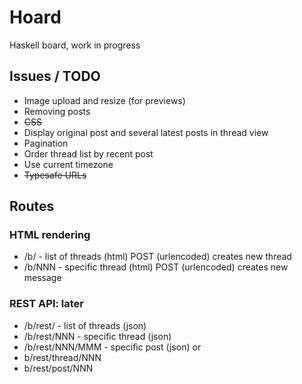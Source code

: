 # Hoard

Haskell board, work in progress

## Issues / TODO
 * Image upload and resize (for previews)
 * Removing posts
 * ~~CSS~~
 * Display original post and several latest posts in thread view
 * Pagination
 * Order thread list by recent post
 * Use current timezone
 * ~~Typesafe URLs~~

## Routes

### HTML rendering

 * /b/ - list of threads (html)       POST (urlencoded) creates new thread
 * /b/NNN - specific thread (html)    POST (urlencoded) creates new message

### REST API: later

 * /b/rest/ - list of threads (json)
 * /b/rest/NNN - specific thread (json)
 * /b/rest/NNN/MMM - specific post (json)
or
 * b/rest/thread/NNN
 * b/rest/post/NNN
